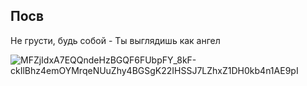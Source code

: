 ## Посв

Не грусти, будь собой - Ты выглядишь как ангел

![MFZjIdxA7EQQndeHzBGQF6FUbpFY_8kF-ckIlBhz4emOYMrqeNUuZhy4BGSgK22IHSSJ7LZhxZ1DH0kb4n1AE9pI](https://github.com/user-attachments/assets/ce6d50bc-e6d6-4322-8f4a-39a7724a4d91)
